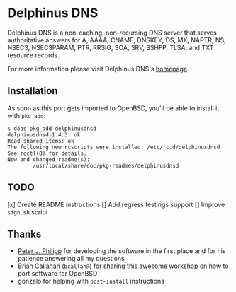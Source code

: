 # Delphinus DNS
Delphinus DNS is a non-caching, non-recursing DNS server that serves
authoritative answers for A, AAAA, CNAME, DNSKEY, DS, MX, NAPTR, NS,
NSEC3, NSEC3PARAM, PTR, RRSIG, SOA, SRV, SSHFP, TLSA, and TXT resource
records.

For more information please visit Delphinus DNS's [homepage](https://delphinusdns.org).

## Installation

As soon as this port gets imported to OpenBSD, you'll be able to install it with `pkg_add`:

```shell
$ doas pkg_add delphinusdnsd
delphinusdnsd-1.4.3: ok
Read shared items: ok
The following new rcscripts were installed: /etc/rc.d/delphinusdnsd
See rcctl(8) for details.
New and changed readme(s):
        /usr/local/share/doc/pkg-readmes/delphinusdnsd
```

## TODO

[x] Create README instructions 
[] Add regress testings support
[] Improve `sign.sh` script

## Thanks

* [Peter J. Philipp](https://delphinusdns.org/credits.html) for developing the software in the first place and for his patience answering all my questions
* [Brian Callahan](https://briancallahan.net) (`bcallah@`) for sharing this awesome [workshop](https://www.youtube.com/watch?v=z_TnemhzbXQ) on how to port software for OpenBSD
* gonzalo for helping with `post-install` instructions
